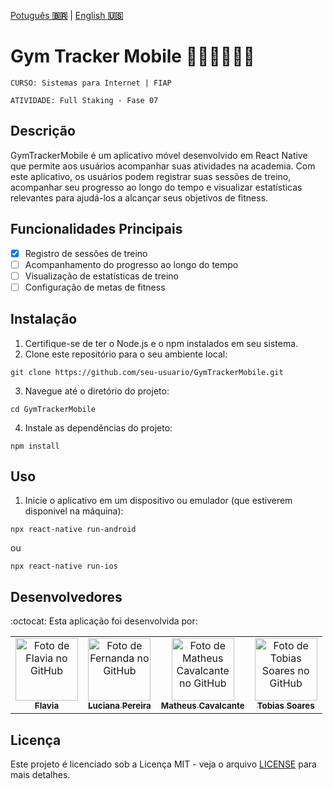 <a href="" target="_blank">Potuguês **🇧🇷**</a> | <a href="./README_en.md" target="_blank">English **🇺🇸**</a>

# Gym Tracker Mobile 🏋🏻‍♀️​🏋🏻‍♂️​

`CURSO: Sistemas para Internet | FIAP`

`ATIVIDADE: Full Staking - Fase 07`

## Descrição
GymTrackerMobile é um aplicativo móvel desenvolvido em React Native que permite aos usuários acompanhar suas atividades na academia. Com este aplicativo, os usuários podem registrar suas sessões de treino, acompanhar seu progresso ao longo do tempo e visualizar estatísticas relevantes para ajudá-los a alcançar seus objetivos de fitness.

## Funcionalidades Principais
- [x] Registro de sessões de treino
- [ ] Acompanhamento do progresso ao longo do tempo
- [ ] Visualização de estatísticas de treino 
- [ ] Configuração de metas de fitness

## Instalação
1. Certifique-se de ter o Node.js e o npm instalados em seu sistema.
2. Clone este repositório para o seu ambiente local:

```
git clone https://github.com/seu-usuario/GymTrackerMobile.git
```

3. Navegue até o diretório do projeto:

```
cd GymTrackerMobile
```

4. Instale as dependências do projeto:

```
npm install
```


## Uso
1. Inicie o aplicativo em um dispositivo ou emulador (que estiverem disponivel na máquina):

```
npx react-native run-android
```
ou
```
npx react-native run-ios
```

## Desenvolvedores
:octocat:
Esta aplicação foi desenvolvida por:

<table align="center">
  <tr>
    <td align="center">
      <a href="https://github.com/flavialbraz" target="_blank">
        <img src="https://avatars.githubusercontent.com/u/78583429?v=4" width="100px;" alt="Foto de Flavia no GitHub"/><br>
        <sub>
          <b>Flavia </b>
        </sub>
      </a>
    </td>
     <td align="center">
      <a href="https://github.com/luciana-pereira" target="_blank">
        <img src="https://avatars.githubusercontent.com/u/37550557?v=4" width="100px;" alt="Foto de Fernanda no GitHub"/><br>
        <sub>
          <b>Luciana Pereira</b>
        </sub>
      </a>
    </td>
    <td align="center">
      <a href="https://github.com/matheus-poro" target="_blank">
        <img src="https://avatars.githubusercontent.com/u/111644802?v=4" width="100px;" alt="Foto de Matheus Cavalcante no GitHub"/><br>
        <sub>
          <b>Matheus Cavalcante</b>
        </sub>
      </a>
    </td>
    <td align="center">
      <a href="https://github.com/TobiasGustavo" target="_blank">
        <img src="https://avatars.githubusercontent.com/u/88210620?v=4" width="100px;" alt="Foto de Tobias Soares no GitHub"/><br>
        <sub>
          <b>Tobias Soares</b>
        </sub>
      </a>
    </td>
  </tr>
</table>

## Licença
Este projeto é licenciado sob a Licença MIT - veja o arquivo [LICENSE](LICENSE) para mais detalhes.
